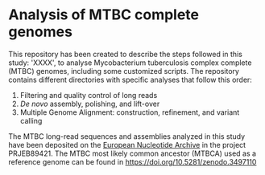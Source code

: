 # Analysis of MTBC complete genomes
This repository has been created to describe the steps followed in this study: 'XXXX', to analyse Mycobacterium tuberculosis complex complete (MTBC) genomes, including some customized scripts. The repository contains different directories with specific analyses that follow this order:

1. Filtering and quality control of long reads
2. _De novo_ assembly, polishing, and lift-over
4. Multiple Genome Alignment: construction, refinement, and variant calling

The MTBC long-read sequences and assemblies analyzed in this study have been deposited on the [European Nucleotide Archive](https://www.ebi.ac.uk/ena/browser/home) in the project PRJEB89421. The MTBC most likely common ancestor (MTBCA) used as a reference genome can be found in https://doi.org/10.5281/zenodo.3497110
